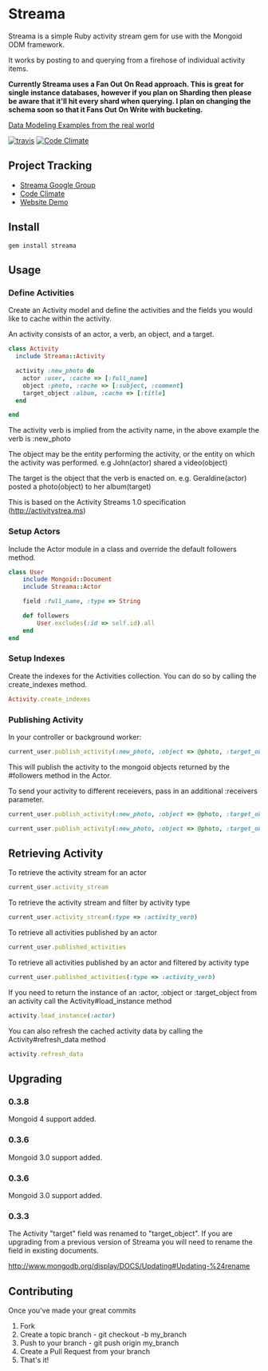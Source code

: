 # Streama

Streama is a simple Ruby activity stream gem for use with the Mongoid ODM framework.

It works by posting to and querying from a firehose of individual activity items.

**Currently Streama uses a Fan Out On Read approach. This is great for single instance databases, however if you plan on Sharding then please be aware that it'll hit every shard when querying. I plan on changing the schema soon so that it Fans Out On Write with bucketing.**

[Data Modeling Examples from the real world](http://www.10gen.com/presentations/data-modeling-examples-real-world)

[![travis](https://secure.travis-ci.org/christospappas/streama.png)](http://travis-ci.org/christospappas/streama)
[![Code Climate](https://codeclimate.com/badge.png)](https://codeclimate.com/github/christospappas/streama)

## Project Tracking

* [Streama Google Group](http://groups.google.com/group/streama)
* [Code Climate](https://codeclimate.com/github/christospappas/streama)
* [Website Demo](http://streamaweb.info)

## Install

    gem install streama

## Usage

### Define Activities

Create an Activity model and define the activities and the fields you would like to cache within the activity.

An activity consists of an actor, a verb, an object, and a target. 

``` ruby
class Activity
  include Streama::Activity

  activity :new_photo do
    actor :user, :cache => [:full_name]
    object :photo, :cache => [:subject, :comment]
    target_object :album, :cache => [:title]
  end

end
```

The activity verb is implied from the activity name, in the above example the verb is :new_photo

The object may be the entity performing the activity, or the entity on which the activity was performed.
e.g John(actor) shared a video(object)

The target is the object that the verb is enacted on.
e.g. Geraldine(actor) posted a photo(object) to her album(target)

This is based on the Activity Streams 1.0 specification (http://activitystrea.ms)

### Setup Actors

Include the Actor module in a class and override the default followers method.

``` ruby
class User
	include Mongoid::Document
	include Streama::Actor

	field :full_name, :type => String

	def followers
		User.excludes(:id => self.id).all
	end
end
```

### Setup Indexes

Create the indexes for the Activities collection. You can do so by calling the create_indexes method.

``` ruby
Activity.create_indexes
```

### Publishing Activity

In your controller or background worker:

``` ruby
current_user.publish_activity(:new_photo, :object => @photo, :target_object => @album)
```
  
This will publish the activity to the mongoid objects returned by the #followers method in the Actor.

To send your activity to different receievers, pass in an additional :receivers parameter.

``` ruby
current_user.publish_activity(:new_photo, :object => @photo, :target_object => @album, :receivers => :friends) # calls friends method
```

``` ruby
current_user.publish_activity(:new_photo, :object => @photo, :target_object => @album, :receivers => current_user.find(:all, :conditions => {:group_id => mygroup}))
```

## Retrieving Activity

To retrieve the activity stream for an actor

``` ruby
current_user.activity_stream
```
  
To retrieve the activity stream and filter by activity type

``` ruby
current_user.activity_stream(:type => :activity_verb)
```

To retrieve all activities published by an actor

``` ruby
current_user.published_activities
```

To retrieve all activities published by an actor and filtered by activity type

``` ruby
current_user.published_activities(:type => :activity_verb)
```

If you need to return the instance of an :actor, :object or :target_object from an activity call the Activity#load_instance method

``` ruby
activity.load_instance(:actor)
```
  
You can also refresh the cached activity data by calling the Activity#refresh_data method

``` ruby  
activity.refresh_data
```

## Upgrading

### 0.3.8

Mongoid 4 support added.

### 0.3.6

Mongoid 3.0 support added.

### 0.3.6

Mongoid 3.0 support added.

### 0.3.3

The Activity "target" field was renamed to "target_object". If you are upgrading from a previous version of Streama you will need to rename the field in existing documents.

http://www.mongodb.org/display/DOCS/Updating#Updating-%24rename

## Contributing

Once you've made your great commits

1. Fork
1. Create a topic branch - git checkout -b my_branch
1. Push to your branch - git push origin my_branch
1. Create a Pull Request from your branch
1. That's it!